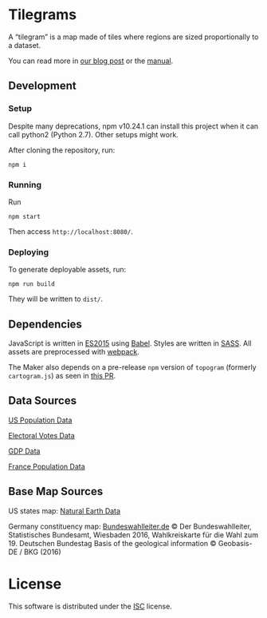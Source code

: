 # Tilegrams

A “tilegram” is a map made of tiles
where regions are sized proportionally to a dataset.

You can read more in
[our blog post](http://pitchinteractive.com/latest/tilegrams-more-human-maps/)
or the [manual](MANUAL.md).

## Development

### Setup
Despite many deprecations, npm v10.24.1 can install this project when it can call python2 (Python 2.7). Other setups might work.

After cloning the repository, run:

    npm i

### Running

Run

    npm start

Then access `http://localhost:8080/`.

### Deploying

To generate deployable assets, run:

    npm run build

They will be written to `dist/`.

## Dependencies

JavaScript is written in [ES2015](https://babeljs.io/docs/learn-es2015/)
using [Babel](https://babeljs.io/). Styles are written in
[SASS](http://sass-lang.com/). All assets are preprocessed with
[webpack](https://webpack.github.io/).

The Maker also depends on a pre-release `npm` version of `topogram`
(formerly `cartogram.js`) as seen in
[this PR](https://github.com/shawnbot/topogram/pull/26).

## Data Sources
[US Population Data](http://factfinder.census.gov/faces/tableservices/jsf/pages/productview.xhtml?pid=PEP_2015_PEPANNRES&prodType=table)

[Electoral Votes Data](https://www.archives.gov/federal-register/electoral-college/allocation.html)

[GDP Data](http://www.bea.gov/itable/)

[France Population Data](https://en.wikipedia.org/wiki/Ranked_list_of_French_regions)

## Base Map Sources
US states map:
[Natural Earth Data](http://www.naturalearthdata.com/downloads/)

<!---UK constituency map:
[Ordnancesurvey.co.uk](https://www.ordnancesurvey.co.uk/opendatadownload/products.html)
Contains OS data © Crown copyright and database right (2017),
[Ordnance Survey of Northern Ireland](http://osni.spatial-ni.opendata.arcgis.com/datasets/563dc2ec3d9943428e3fe68966d40deb_3)
Contains public sector information licensed under the terms of the Open Government Licence v3.0.

UK local authority map:
[http://geoportal.statistics.gov.uk/](http://geoportal.statistics.gov.uk/datasets/686603e943f948acaa13fb5d2b0f1275_2)
Contains OS data © Crown copyright and database right (2017),
[Ordnance Survey of Northern Ireland](http://osni-spatial-ni.opendata.arcgis.com/datasets/a55726475f1b460c927d1816ffde6c72_2)
Contains public sector information licensed under the terms of the Open Government Licence v3.0.--->

Germany constituency map:
[Bundeswahlleiter.de](https://www.bundeswahlleiter.de/en/bundestagswahlen/2017/wahlkreiseinteilung/downloads.html)
© Der Bundeswahlleiter, Statistisches Bundesamt, Wiesbaden 2016,
Wahlkreiskarte für die Wahl zum 19. Deutschen Bundestag
Basis of the geological information © Geobasis-DE / BKG (2016)

# License

This software is distributed under the [ISC](https://spdx.org/licenses/ISC.html)
license.
